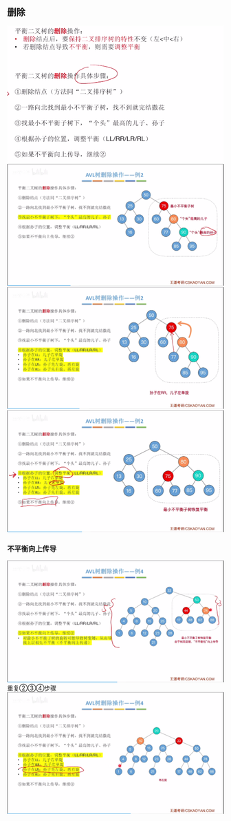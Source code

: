 



## 删除
![输入图片说明](/imgs/2025-07-27/65ml2aXwMNw4IvyO.png)
![输入图片说明](/imgs/2025-07-27/F0X0N0c9O2pOYiGh.png)
![输入图片说明](/imgs/2025-07-27/ayDQlYlt9fQPkJrF.png)
![输入图片说明](/imgs/2025-07-27/XWjjZieZDpxhYsVW.png)

### 不平衡向上传导
![输入图片说明](/imgs/2025-07-27/pUNdKCEW32TjEugy.png)
重复②③④步骤
![输入图片说明](/imgs/2025-07-27/QqAfj4ePf5qbor7U.png)

<!--stackedit_data:
eyJoaXN0b3J5IjpbLTExMzQyMjcwNDJdfQ==
-->